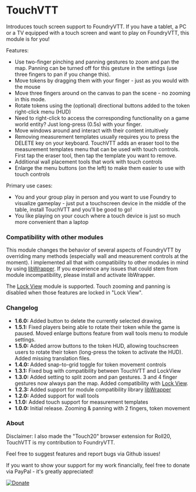# TouchVTT

Introduces touch screen support to FoundryVTT. If you have a tablet, a PC or a TV equipped with a 
touch screen and want to play on FoundryVTT, this module is for you!

Features:
 - Use two-finger pinching and panning gestures to zoom and pan the map. Panning can be turned off for this gesture 
   in the settings (use three fingers to pan if you change this).
 - Move tokens by dragging them with your finger - just as you would with the mouse
 - Move three fingers around on the canvas to pan the scene - no zooming in this mode.
 - Rotate tokens using the (optional) directional buttons added to the token right-click menu (HUD)
 - Need to right-click to access the corresponding functionality on a game world entity? Just long-press (0.5s) 
    with your finger.
 - Move windows around and interact with their content intuitively
 - Removing measurement templates usually requires you to press the DELETE key on your keyboard. TouchVTT 
    adds an eraser tool to the measurement templates menu that can be used with touch controls. First tap 
    the eraser tool, then tap the template you want to remove.
 - Additional wall placement tools that work with touch controls
 - Enlarge the menu buttons (on the left) to make them easier to use with touch controls

Primary use cases:
 - You and your group play in person and you want to use Foundry to visualize gameplay - just put a touchscreen 
   device in the middle of the table, install TouchVTT and you'll be good to go!
 - You like playing on your couch where a touch device is just so much more convenient than a laptop

### Compatibility with other modules

This module changes the behavior of several aspects of FoundryVTT by overriding many methods (especially wall and 
measurement controls at the moment). I implemented all that with compatibility to other modules in mind by using 
[libWrapper](https://foundryvtt.com/packages/lib-wrapper/). If you experience any issues that could stem from module 
incompatibility, please install and activate libWrapper. 

The [Lock View](https://foundryvtt.com/packages/LockView/) module is supported. Touch zooming and panning is disabled 
when those features are locked in "Lock View".

### Changelog

- **1.6.0:** Added button to delete the currently selected drawing.
- **1.5.1:** Fixed players being able to rotate their token while the game is paused. Moved enlarge buttons feature from wall tools menu to module settings.
- **1.5.0:** Added arrow buttons to the token HUD, allowing touchscreen users to rotate their token (long-press the token to activate the HUD). Added missing translation files.
- **1.4.0:** Added snap-to-grid toggle for token movement controls
- **1.3.1:** Fixed bug with compatibility between TouchVTT and LockView
- **1.3.0:** Added setting to split zoom and pan gestures. 3 and 4 finger gestures now always pan the map. Added compatibility with [Lock View](https://foundryvtt.com/packages/LockView/).
- **1.2.3:** Added support for module compatibility library [libWrapper](https://foundryvtt.com/packages/lib-wrapper/)
- **1.2.0:** Added support for wall tools
- **1.1.0:** Added touch support for measurement templates
- **1.0.0:** Initial release. Zooming & panning with 2 fingers, token movement

### About

Disclaimer: I also made the "Touch20" browser extension for Roll20, TouchVTT is my contribution to FoundryVTT.

Feel free to suggest features and report bugs via Github issues!

If you want to show your support for my work financially, feel free to donate via PayPal - it's greatly appreciated! 

[![Donate](https://img.shields.io/badge/Donate-PayPal-green.svg)](https://www.paypal.com/cgi-bin/webscr?cmd=_s-xclick&hosted_button_id=JTE9BL67E6TUL&source=url)
